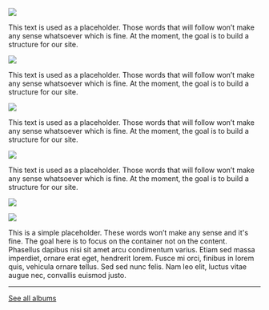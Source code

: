 
![](https://raw.githubusercontent.com/firepress-org/themes-content/master/112_readiness/images/album-three/pascal-trip_301.jpg)

This text is used as a placeholder. Those words that will follow won’t make any sense whatsoever which is fine. At the moment, the goal is to build a structure for our site. 

![](https://raw.githubusercontent.com/firepress-org/themes-content/master/112_readiness/images/album-three/pascal-trip_302.jpg)

This text is used as a placeholder. Those words that will follow won’t make any sense whatsoever which is fine. At the moment, the goal is to build a structure for our site. 

![](https://raw.githubusercontent.com/firepress-org/themes-content/master/112_readiness/images/album-three/pascal-trip_303.jpg)

This text is used as a placeholder. Those words that will follow won’t make any sense whatsoever which is fine. At the moment, the goal is to build a structure for our site. 

![](https://raw.githubusercontent.com/firepress-org/themes-content/master/112_readiness/images/album-three/pascal-trip_304.jpg)

This text is used as a placeholder. Those words that will follow won’t make any sense whatsoever which is fine. At the moment, the goal is to build a structure for our site. 

![](https://raw.githubusercontent.com/firepress-org/themes-content/master/112_readiness/images/album-three/pascal-trip_305.jpg)

![](https://raw.githubusercontent.com/firepress-org/themes-content/master/112_readiness/images/album-three/pascal-trip_306.jpg)

This is a simple placeholder. These words won’t make any sense and it's fine. The goal here is to focus on the container not on the content. Phasellus dapibus nisi sit amet arcu condimentum varius. Etiam sed massa imperdiet, ornare erat eget, hendrerit lorem. Fusce mi orci, finibus in lorem quis, vehicula ornare tellus. Sed sed nunc felis. Nam leo elit, luctus vitae augue nec, convallis euismod justo. 

---

<a href="/focusing-on-pictures/" class="button button-block button-primary button-rounded">See all albums</a><br>